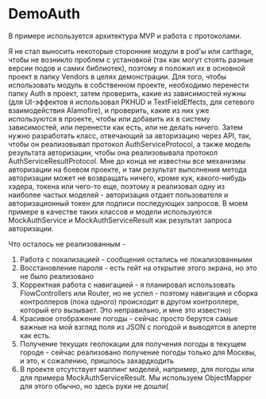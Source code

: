 # DemoAuth

В примере используется архитектура MVP и работа с протоколами.

Я не стал выносить некоторые сторонние модули в pod'ы или carthage, чтобы не возникло проблем с установкой (так как могут стоять разные версии подов и самих библиотек), поэтому я положил их в основной проект в папку Vendors в целях демонстрации.
Для того, чтобы использовать модуль в собственном проекте, необходимо перенести папку Auth в проект, затем проверить, какие из зависимостей нужны (для UI-эффектов я использовал PKHUD и TextFieldEffects, для сетевого взаимодействия Alamofire), и проверить, какие из них уже используются в проекте, чтобы или добавить их в систему зависимостей, или перенести как есть, или не делать ничего.
Затем нужно разработать класс, отвечающий за авторизацию через API, так, чтобы он реализовывал протокол AuthServiceProtocol, а также модель результата авторизации, чтобы она реализовывала протокол AuthServiceResultProtocol. Мне до конца не известны все механизмы авторизации на боевом проекте, и там результат выполнения метода авторизации может не возвращать ничего, кроме кук, какого-нибудь хэдера, токена или чего-то еще, поэтому я реализовал одну из наиболее частых моделей - авторизация отдает пользователя и авторизационный токен для подписи последующих запросов.
В моем примере в качестве таких классов и модели используются MockAuthService и MockAuthServiceResult как результат запроса авторизации.

Что осталось не реализованным - 
1. Работа с локализацией - сообщения остались не локализованными
2. Восстановление пароля - есть гейт на открытие этого экрана, но это не было реализовано
3. Корректная работа с навигацией - я планировал использовать FlowControllers или Router, но не успел - поэтому навигация и сборка контроллеров (пока одного) происходит в другом контроллере, который его вызывает. Это неправильно, и мне это известно)
4. Красивое отображение погоды - сейчас просто берутся самые важные на мой взгляд поля из JSON с погодой и выводятся в алерте как есть.
5. Получение текущих геолокации для получения погоды в текущем городе - сейчас реализовано получение погоды только для Москвы, и это, к сожалению, пришлось захардкодить
6. В проекте отсутствует маппинг моделей, например, для погоды или для примера MockAuthServiceResult. Мы используем ObjectMapper для этого обычно, но здесь руки не дошли(
